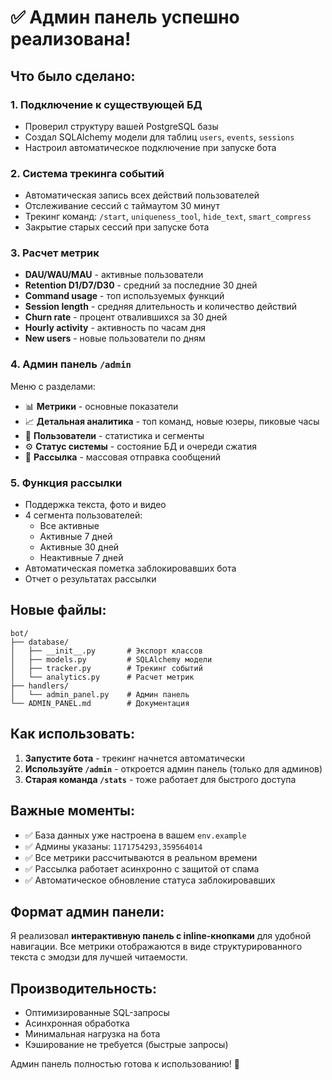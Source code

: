 # ✅ Админ панель успешно реализована!

## Что было сделано:

### 1. **Подключение к существующей БД**
- Проверил структуру вашей PostgreSQL базы
- Создал SQLAlchemy модели для таблиц `users`, `events`, `sessions`
- Настроил автоматическое подключение при запуске бота

### 2. **Система трекинга событий**
- Автоматическая запись всех действий пользователей
- Отслеживание сессий с таймаутом 30 минут
- Трекинг команд: `/start`, `uniqueness_tool`, `hide_text`, `smart_compress`
- Закрытие старых сессий при запуске бота

### 3. **Расчет метрик**
- **DAU/WAU/MAU** - активные пользователи
- **Retention D1/D7/D30** - средний за последние 30 дней
- **Command usage** - топ используемых функций
- **Session length** - средняя длительность и количество действий
- **Churn rate** - процент отвалившихся за 30 дней
- **Hourly activity** - активность по часам дня
- **New users** - новые пользователи по дням

### 4. **Админ панель `/admin`**
Меню с разделами:
- 📊 **Метрики** - основные показатели
- 📈 **Детальная аналитика** - топ команд, новые юзеры, пиковые часы
- 👥 **Пользователи** - статистика и сегменты
- ⚙️ **Статус системы** - состояние БД и очереди сжатия
- 📨 **Рассылка** - массовая отправка сообщений

### 5. **Функция рассылки**
- Поддержка текста, фото и видео
- 4 сегмента пользователей:
  - Все активные
  - Активные 7 дней
  - Активные 30 дней
  - Неактивные 7 дней
- Автоматическая пометка заблокировавших бота
- Отчет о результатах рассылки

## Новые файлы:

```
bot/
├── database/
│   ├── __init__.py       # Экспорт классов
│   ├── models.py         # SQLAlchemy модели
│   ├── tracker.py        # Трекинг событий
│   └── analytics.py      # Расчет метрик
├── handlers/
│   └── admin_panel.py    # Админ панель
└── ADMIN_PANEL.md        # Документация
```

## Как использовать:

1. **Запустите бота** - трекинг начнется автоматически
2. **Используйте `/admin`** - откроется админ панель (только для админов)
3. **Старая команда `/stats`** - тоже работает для быстрого доступа

## Важные моменты:

- ✅ База данных уже настроена в вашем `env.example`
- ✅ Админы указаны: `1171754293,359564014`
- ✅ Все метрики рассчитываются в реальном времени
- ✅ Рассылка работает асинхронно с защитой от спама
- ✅ Автоматическое обновление статуса заблокировавших

## Формат админ панели:

Я реализовал **интерактивную панель с inline-кнопками** для удобной навигации. Все метрики отображаются в виде структурированного текста с эмодзи для лучшей читаемости.

## Производительность:

- Оптимизированные SQL-запросы
- Асинхронная обработка
- Минимальная нагрузка на бота
- Кэширование не требуется (быстрые запросы)

Админ панель полностью готова к использованию! 🚀
